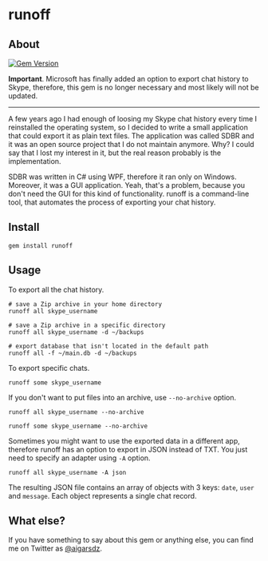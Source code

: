 # runoff
## About

[![Gem Version](https://badge.fury.io/rb/runoff.png)](http://badge.fury.io/rb/runoff)

**Important**. Microsoft has finally added an option to export chat history to Skype, therefore, this gem is no longer necessary and most likely will not be updated.

---

A few years ago I had enough of loosing my Skype chat history every time I reinstalled the operating system, so I decided to write a small application that could export it as plain text files. The application was called SDBR and it was an open source project that I do not  maintain anymore. Why? I could say that I lost my interest in it, but the real reason probably is the implementation.

SDBR was written in C# using WPF, therefore it ran only on Windows. Moreover, it was a GUI application. Yeah, that's a problem, because you don't need the GUI for this kind of functionality. runoff is a command-line tool, that automates the process of exporting your chat history.

## Install

    gem install runoff

## Usage

To export all the chat history.

    # save a Zip archive in your home directory
    runoff all skype_username

    # save a Zip archive in a specific directory
    runoff all skype_username -d ~/backups

    # export database that isn't located in the default path
    runoff all -f ~/main.db -d ~/backups

To export specific chats.

    runoff some skype_username

If you don't want to put files into an archive, use `--no-archive` option.

    runoff all skype_username --no-archive

    runoff some skype_username --no-archive

Sometimes you might want to use the exported data in a different app, therefore runoff has an option to export in JSON instead of TXT. You just need to specify an adapter using `-A` option.

    runoff all skype_username -A json

The resulting JSON file contains an array of objects with 3 keys: `date`, `user` and `message`. Each object represents a single chat record.

## What else?

If you have something to say about this gem or anything else, you can find me on Twitter as [@aigarsdz](http://twitter.com/aigarsdz "@aigarsdz").
